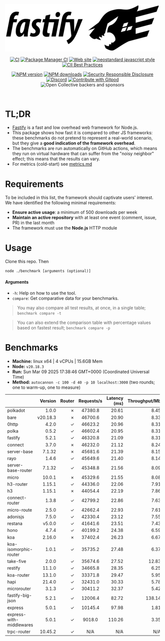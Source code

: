 <div align="center"> <a href="https://fastify.dev/">
    <img
      src="https://github.com/fastify/graphics/raw/HEAD/fastify-landscape-outlined.svg"
      width="650"
      height="auto"
    />
  </a>
</div>

<div align="center">

[![CI](https://github.com/fastify/fastify/actions/workflows/ci.yml/badge.svg?branch=main)](https://github.com/fastify/fastify/actions/workflows/ci.yml)
[![Package Manager
CI](https://github.com/fastify/fastify/actions/workflows/package-manager-ci.yml/badge.svg?branch=main)](https://github.com/fastify/fastify/actions/workflows/package-manager-ci.yml)
[![Web
site](https://github.com/fastify/fastify/actions/workflows/website.yml/badge.svg?branch=main)](https://github.com/fastify/fastify/actions/workflows/website.yml)
[![neostandard javascript style](https://img.shields.io/badge/code_style-neostandard-brightgreen?style=flat)](https://github.com/neostandard/neostandard)
[![CII Best Practices](https://bestpractices.coreinfrastructure.org/projects/7585/badge)](https://bestpractices.coreinfrastructure.org/projects/7585)

</div>

<div align="center">

[![NPM
version](https://img.shields.io/npm/v/fastify.svg?style=flat)](https://www.npmjs.com/package/fastify)
[![NPM
downloads](https://img.shields.io/npm/dm/fastify.svg?style=flat)](https://www.npmjs.com/package/fastify)
[![Security Responsible
Disclosure](https://img.shields.io/badge/Security-Responsible%20Disclosure-yellow.svg)](https://github.com/fastify/fastify/blob/main/SECURITY.md)
[![Discord](https://img.shields.io/discord/725613461949906985)](https://discord.gg/fastify)
[![Contribute with Gitpod](https://img.shields.io/badge/Contribute%20with-Gitpod-908a85?logo=gitpod&color=blue)](https://gitpod.io/#https://github.com/fastify/fastify)
![Open Collective backers and sponsors](https://img.shields.io/opencollective/all/fastify)

</div>

<br />

# TL;DR

* [Fastify](https://github.com/fastify/fastify) is a fast and low overhead web framework for Node.js.
* This package shows how fast it is compared to other JS frameworks: these benchmarks do not pretend to represent a real-world scenario, but they give a **good indication of the framework overhead**.
* The benchmarks are run automatically on GitHub actions, which means they run on virtual hardware that can suffer from the "noisy neighbor" effect; this means that the results can vary.
* For metrics (cold-start) see [metrics.md](./METRICS.md)

# Requirements

To be included in this list, the framework should captivate users' interest. We have identified the following minimal requirements:
- **Ensure active usage**: a minimum of 500 downloads per week
- **Maintain an active repository** with at least one event (comment, issue, PR) in the last month
- The framework must use the **Node.js** HTTP module

# Usage

Clone this repo. Then

```
node ./benchmark [arguments (optional)]
```

#### Arguments

* `-h`: Help on how to use the tool.
* `compare`: Get comparative data for your benchmarks.

> You may also compare all test results, at once, in a single table; `benchmark compare -t`

> You can also extend the comparison table with percentage values based on fastest result; `benchmark compare -p`
# Benchmarks

* __Machine:__ linux x64 | 4 vCPUs | 15.6GB Mem
* __Node:__ `v20.18.3`
* __Run:__ Sun Mar 09 2025 17:38:46 GMT+0000 (Coordinated Universal Time)
* __Method:__ `autocannon -c 100 -d 40 -p 10 localhost:3000` (two rounds; one to warm-up, one to measure)

|                          | Version  | Router | Requests/s | Latency (ms) | Throughput/Mb |
| :--                      | --:      | --:    | :-:        | --:          | --:           |
| polkadot                 | 1.0.0    | ✗      | 47380.8    | 20.61        | 8.45          |
| bare                     | v20.18.3 | ✗      | 46700.6    | 20.90        | 8.33          |
| 0http                    | 4.2.0    | ✓      | 46623.2    | 20.96        | 8.31          |
| polka                    | 0.5.2    | ✓      | 46602.4    | 20.95        | 8.31          |
| fastify                  | 5.2.1    | ✓      | 46320.8    | 21.09        | 8.31          |
| connect                  | 3.7.0    | ✗      | 46232.0    | 21.12        | 8.24          |
| server-base              | 7.1.32   | ✗      | 45681.6    | 21.39        | 8.15          |
| rayo                     | 1.4.6    | ✓      | 45649.6    | 21.40        | 8.14          |
| server-base-router       | 7.1.32   | ✓      | 45348.8    | 21.56        | 8.09          |
| micro                    | 10.0.1   | ✗      | 45329.6    | 21.55        | 8.08          |
| h3-router                | 1.15.1   | ✓      | 44336.0    | 22.06        | 7.91          |
| h3                       | 1.15.1   | ✗      | 44054.4    | 22.19        | 7.86          |
| connect-router           | 1.3.8    | ✓      | 42799.2    | 22.86        | 7.63          |
| micro-route              | 2.5.0    | ✓      | 42662.4    | 22.93        | 7.61          |
| adonisjs                 | 7.5.0    | ✓      | 42330.4    | 23.12        | 7.55          |
| restana                  | v5.0.0   | ✓      | 41641.6    | 23.51        | 7.43          |
| hono                     | 4.7.4    | ✓      | 40199.2    | 24.38        | 6.59          |
| koa                      | 2.16.0   | ✗      | 37402.4    | 26.23        | 6.67          |
| koa-isomorphic-router    | 1.0.1    | ✓      | 35735.2    | 27.48        | 6.37          |
| take-five                | 2.0.0    | ✓      | 35674.6    | 27.52        | 12.83         |
| restify                  | 11.1.0   | ✓      | 34665.8    | 28.35        | 6.25          |
| koa-router               | 13.1.0   | ✓      | 33371.8    | 29.47        | 5.95          |
| hapi                     | 21.4.0   | ✓      | 32431.0    | 30.33        | 5.78          |
| microrouter              | 3.1.3    | ✓      | 30411.2    | 32.37        | 5.42          |
| fastify-big-json         | 5.2.1    | ✓      | 12006.4    | 82.72        | 138.14        |
| express                  | 5.0.1    | ✓      | 10145.4    | 97.98        | 1.81          |
| express-with-middlewares | 5.0.1    | ✓      | 9018.0     | 110.26       | 3.35          |
| trpc-router              | 10.45.2  | ✓      | N/A        | N/A          | N/A           |

